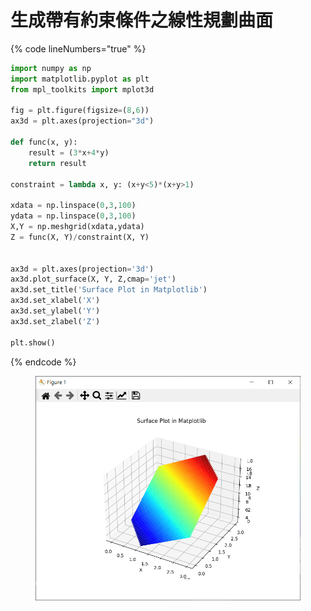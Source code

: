 # 生成帶有約束條件之線性規劃曲面

{% code lineNumbers="true" %}
```python
import numpy as np
import matplotlib.pyplot as plt
from mpl_toolkits import mplot3d

fig = plt.figure(figsize=(8,6))
ax3d = plt.axes(projection="3d")

def func(x, y):
    result = (3*x+4*y)
    return result

constraint = lambda x, y: (x+y<5)*(x+y>1)

xdata = np.linspace(0,3,100)
ydata = np.linspace(0,3,100)
X,Y = np.meshgrid(xdata,ydata)
Z = func(X, Y)/constraint(X, Y)


ax3d = plt.axes(projection='3d')
ax3d.plot_surface(X, Y, Z,cmap='jet')
ax3d.set_title('Surface Plot in Matplotlib')
ax3d.set_xlabel('X')
ax3d.set_ylabel('Y')
ax3d.set_zlabel('Z')

plt.show()
```
{% endcode %}

<figure><img src="../.gitbook/assets/image.png" alt=""><figcaption></figcaption></figure>

